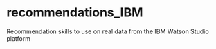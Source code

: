 # recommendations_IBM
Recommendation skills to use on real data from the IBM Watson Studio platform

